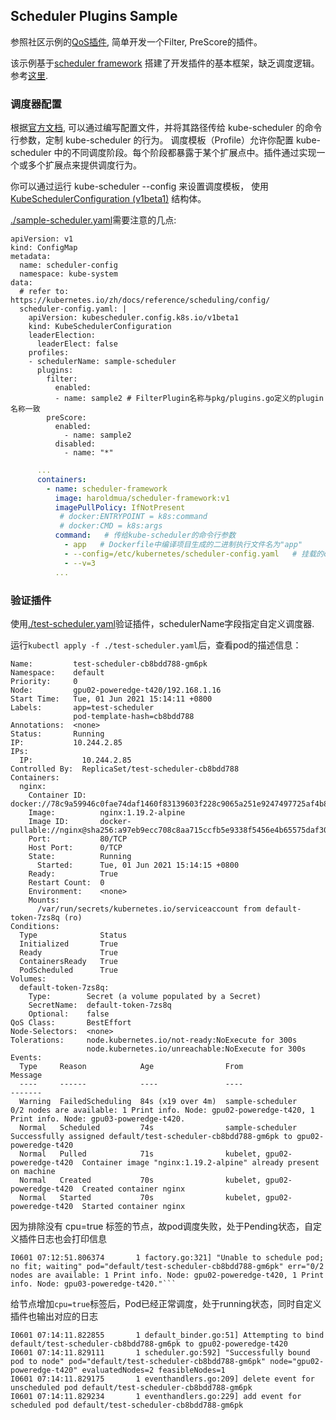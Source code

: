 ## Scheduler Plugins Sample

参照社区示例的[QoS插件](https://github.com/kubernetes-sigs/scheduler-plugins/blob/master/pkg/qos/queue_sort.go), 简单开发一个Filter, PreScore的插件。

该示例基于[scheduler framework](https://kubernetes.io/zh/docs/concepts/scheduling-eviction/scheduling-framework/) 搭建了开发插件的基本框架，缺乏调度逻辑。参考[这里](https://mp.weixin.qq.com/s/NGWSv0iF2_cwKJt7AdLXxQ).

### 调度器配置

根据[官方文档](https://kubernetes.io/zh/docs/reference/scheduling/config/), 可以通过编写配置文件，并将其路径传给 kube-scheduler 的命令行参数，定制 kube-scheduler 的行为。
调度模板（Profile）允许你配置 kube-scheduler 中的不同调度阶段。每个阶段都暴露于某个扩展点中。插件通过实现一个或多个扩展点来提供调度行为。

你可以通过运行 kube-scheduler --config <filename> 来设置调度模板， 使用 [KubeSchedulerConfiguration (v1beta1)](https://kubernetes.io/docs/reference/config-api/kube-scheduler-config.v1beta1/#kubescheduler-config-k8s-io-v1beta1-KubeSchedulerConfiguration) 结构体。


[./sample-scheduler.yaml](./sample-scheduler.yaml)需要注意的几点:

```
apiVersion: v1
kind: ConfigMap
metadata:
  name: scheduler-config
  namespace: kube-system
data:
  # refer to: https://kubernetes.io/zh/docs/reference/scheduling/config/
  scheduler-config.yaml: |
    apiVersion: kubescheduler.config.k8s.io/v1beta1
    kind: KubeSchedulerConfiguration
    leaderElection:
      leaderElect: false
    profiles:
    - schedulerName: sample-scheduler
      plugins:
        filter:
          enabled:
          - name: sample2 # FilterPlugin名称与pkg/plugins.go定义的plugin名称一致
        preScore:
          enabled:
            - name: sample2
          disabled:
            - name: "*"
```

```sample-scheduler.yaml
      ...
      containers:
        - name: scheduler-framework
          image: haroldmua/scheduler-framework:v1
          imagePullPolicy: IfNotPresent
           # docker:ENTRYPOINT = k8s:command
           # docker:CMD = k8s:args
          command:   # 传给kube-scheduler的命令行参数
            - app   # Dockerfile中编译项目生成的二进制执行文件名为"app"
            - --config=/etc/kubernetes/scheduler-config.yaml   # 挂载的configmap配置文件参数   
            - --v=3
          ...
```

### 验证插件

使用[./test-scheduler.yaml](./test-scheduler.yaml)验证插件，schedulerName字段指定自定义调度器.

运行`kubectl apply -f ./test-scheduler.yaml`后，查看pod的描述信息：

```
Name:         test-scheduler-cb8bdd788-gm6pk
Namespace:    default
Priority:     0
Node:         gpu02-poweredge-t420/192.168.1.16
Start Time:   Tue, 01 Jun 2021 15:14:11 +0800
Labels:       app=test-scheduler
              pod-template-hash=cb8bdd788
Annotations:  <none>
Status:       Running
IP:           10.244.2.85
IPs:
  IP:           10.244.2.85
Controlled By:  ReplicaSet/test-scheduler-cb8bdd788
Containers:
  nginx:
    Container ID:   docker://78c9a59946c0fae74daf1460f83139603f228c9065a251e9247497725af4b81b
    Image:          nginx:1.19.2-alpine
    Image ID:       docker-pullable://nginx@sha256:a97eb9ecc708c8aa715ccfb5e9338f5456e4b65575daf304f108301f3b497314
    Port:           80/TCP
    Host Port:      0/TCP
    State:          Running
      Started:      Tue, 01 Jun 2021 15:14:15 +0800
    Ready:          True
    Restart Count:  0
    Environment:    <none>
    Mounts:
      /var/run/secrets/kubernetes.io/serviceaccount from default-token-7zs8q (ro)
Conditions:
  Type              Status
  Initialized       True 
  Ready             True 
  ContainersReady   True 
  PodScheduled      True 
Volumes:
  default-token-7zs8q:
    Type:        Secret (a volume populated by a Secret)
    SecretName:  default-token-7zs8q
    Optional:    false
QoS Class:       BestEffort
Node-Selectors:  <none>
Tolerations:     node.kubernetes.io/not-ready:NoExecute for 300s
                 node.kubernetes.io/unreachable:NoExecute for 300s
Events:
  Type     Reason            Age                From                           Message
  ----     ------            ----               ----                           -------
  Warning  FailedScheduling  84s (x19 over 4m)  sample-scheduler               0/2 nodes are available: 1 Print info. Node: gpu02-poweredge-t420, 1 Print info. Node: gpu03-poweredge-t420.
  Normal   Scheduled         74s                sample-scheduler               Successfully assigned default/test-scheduler-cb8bdd788-gm6pk to gpu02-poweredge-t420
  Normal   Pulled            71s                kubelet, gpu02-poweredge-t420  Container image "nginx:1.19.2-alpine" already present on machine
  Normal   Created           70s                kubelet, gpu02-poweredge-t420  Created container nginx
  Normal   Started           70s                kubelet, gpu02-poweredge-t420  Started container nginx
```

因为排除没有 cpu=true 标签的节点，故pod调度失败，处于Pending状态，自定义插件日志也会打印信息

```
I0601 07:12:51.806374       1 factory.go:321] "Unable to schedule pod; no fit; waiting" pod="default/test-scheduler-cb8bdd788-gm6pk" err="0/2 nodes are available: 1 Print info. Node: gpu02-poweredge-t420, 1 Print info. Node: gpu03-poweredge-t420."```
```

给节点增加`cpu=true`标签后，Pod已经正常调度，处于running状态，同时自定义插件也输出对应的日志

```
I0601 07:14:11.822855       1 default_binder.go:51] Attempting to bind default/test-scheduler-cb8bdd788-gm6pk to gpu02-poweredge-t420
I0601 07:14:11.829111       1 scheduler.go:592] "Successfully bound pod to node" pod="default/test-scheduler-cb8bdd788-gm6pk" node="gpu02-poweredge-t420" evaluatedNodes=2 feasibleNodes=1
I0601 07:14:11.829175       1 eventhandlers.go:209] delete event for unscheduled pod default/test-scheduler-cb8bdd788-gm6pk
I0601 07:14:11.829234       1 eventhandlers.go:229] add event for scheduled pod default/test-scheduler-cb8bdd788-gm6pk 
```
